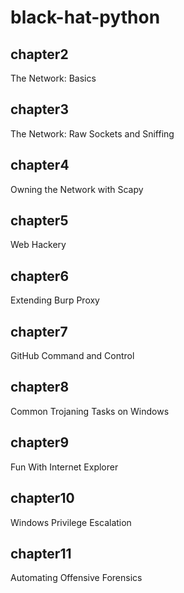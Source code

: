 # black-hat-python
## chapter2
The Network: Basics
## chapter3
The Network: Raw Sockets and Sniffing
## chapter4
Owning the Network with Scapy
## chapter5
Web Hackery
## chapter6
Extending Burp Proxy
## chapter7
GitHub Command and Control
## chapter8
Common Trojaning Tasks on Windows
## chapter9
Fun With Internet Explorer
## chapter10
Windows Privilege Escalation
## chapter11
Automating Offensive Forensics
